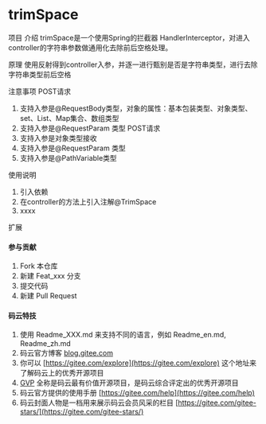# trimSpace

项目 介绍
trimSpace是一个使用Spring的拦截器 HandlerInterceptor，对进入controller的字符串参数做通用化去除前后空格处理。



原理
使用反射得到controller入参，并逐一进行甄别是否是字符串类型，进行去除字符串类型前后空格



注意事项
POST请求
1. 支持入参是@RequestBody类型，对象的属性：基本包装类型、对象类型、set、List、Map集合、数组类型
2. 支持入参是@RequestParam 类型
POST请求
1. 支持入参是对象类型接收
2. 支持入参是@RequestParam 类型
3. 支持入参是@PathVariable类型


使用说明

1.  引入依赖
2.  在controller的方法上引入注解@TrimSpace 
3.  xxxx

扩展


#### 参与贡献

1.  Fork 本仓库
2.  新建 Feat_xxx 分支
3.  提交代码
4.  新建 Pull Request


#### 码云特技

1.  使用 Readme\_XXX.md 来支持不同的语言，例如 Readme\_en.md, Readme\_zh.md
2.  码云官方博客 [blog.gitee.com](https://blog.gitee.com)
3.  你可以 [https://gitee.com/explore](https://gitee.com/explore) 这个地址来了解码云上的优秀开源项目
4.  [GVP](https://gitee.com/gvp) 全称是码云最有价值开源项目，是码云综合评定出的优秀开源项目
5.  码云官方提供的使用手册 [https://gitee.com/help](https://gitee.com/help)
6.  码云封面人物是一档用来展示码云会员风采的栏目 [https://gitee.com/gitee-stars/](https://gitee.com/gitee-stars/)
